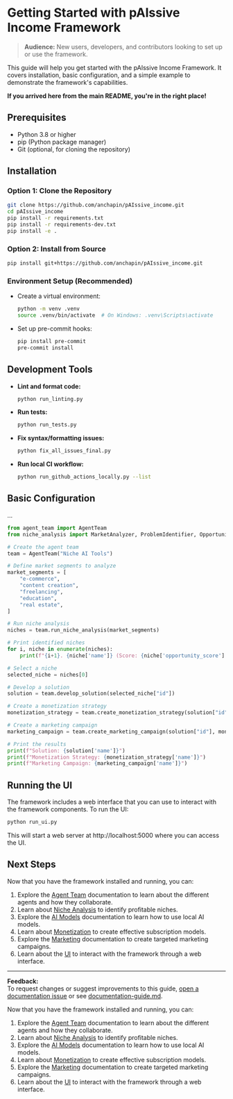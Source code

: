 # Getting Started with pAIssive Income Framework

> **Audience:** New users, developers, and contributors looking to set up or use the framework.

This guide will help you get started with the pAIssive Income Framework. It covers installation, basic configuration, and a simple example to demonstrate the framework's capabilities.

**If you arrived here from the main README, you're in the right place!**

## Prerequisites

- Python 3.8 or higher
- pip (Python package manager)
- Git (optional, for cloning the repository)

## Installation

### Option 1: Clone the Repository

```bash
git clone https://github.com/anchapin/pAIssive_income.git
cd pAIssive_income
pip install -r requirements.txt
pip install -r requirements-dev.txt
pip install -e .
```

### Option 2: Install from Source

```bash
pip install git+https://github.com/anchapin/pAIssive_income.git
```

### Environment Setup (Recommended)

- Create a virtual environment:
  ```bash
  python -m venv .venv
  source .venv/bin/activate  # On Windows: .venv\Scripts\activate
  ```
- Set up pre-commit hooks:
  ```bash
  pip install pre-commit
  pre-commit install
  ```

## Development Tools

- **Lint and format code:**  
  ```bash
  python run_linting.py
  ```
- **Run tests:**  
  ```bash
  python run_tests.py
  ```
- **Fix syntax/formatting issues:**  
  ```bash
  python fix_all_issues_final.py
  ```
- **Run local CI workflow:**  
  ```bash
  python run_github_actions_locally.py --list
  ```

## Basic Configuration

...

```python
from agent_team import AgentTeam
from niche_analysis import MarketAnalyzer, ProblemIdentifier, OpportunityScorer

# Create the agent team
team = AgentTeam("Niche AI Tools")

# Define market segments to analyze
market_segments = [
    "e-commerce",
    "content creation",
    "freelancing",
    "education",
    "real estate",
]

# Run niche analysis
niches = team.run_niche_analysis(market_segments)

# Print identified niches
for i, niche in enumerate(niches):
    print(f"{i+1}. {niche['name']} (Score: {niche['opportunity_score']:.2f})")

# Select a niche
selected_niche = niches[0]

# Develop a solution
solution = team.develop_solution(selected_niche["id"])

# Create a monetization strategy
monetization_strategy = team.create_monetization_strategy(solution["id"])

# Create a marketing campaign
marketing_campaign = team.create_marketing_campaign(solution["id"], monetization_strategy["id"])

# Print the results
print(f"Solution: {solution['name']}")
print(f"Monetization Strategy: {monetization_strategy['name']}")
print(f"Marketing Campaign: {marketing_campaign['name']}")
```

## Running the UI

The framework includes a web interface that you can use to interact with the framework components. To run the UI:

```bash
python run_ui.py
```

This will start a web server at http://localhost:5000 where you can access the UI.

## Next Steps

Now that you have the framework installed and running, you can:

1. Explore the [Agent Team](agent-team.md) documentation to learn about the different agents and how they collaborate.
2. Learn about [Niche Analysis](niche-analysis.md) to identify profitable niches.
3. Explore the [AI Models](ai-models.md) documentation to learn how to use local AI models.
4. Learn about [Monetization](monetization.md) to create effective subscription models.
5. Explore the [Marketing](marketing.md) documentation to create targeted marketing campaigns.
6. Learn about the [UI](ui.md) to interact with the framework through a web interface.

---

**Feedback:**  
To request changes or suggest improvements to this guide, [open a documentation issue](https://github.com/anchapin/pAIssive_income/issues/new?labels=documentation) or see [documentation-guide.md](documentation-guide.md).

Now that you have the framework installed and running, you can:

1. Explore the [Agent Team](agent-team.md) documentation to learn about the different agents and how they collaborate.
2. Learn about [Niche Analysis](niche-analysis.md) to identify profitable niches.
3. Explore the [AI Models](ai-models.md) documentation to learn how to use local AI models.
4. Learn about [Monetization](monetization.md) to create effective subscription models.
5. Explore the [Marketing](marketing.md) documentation to create targeted marketing campaigns.
6. Learn about the [UI](ui.md) to interact with the framework through a web interface.
